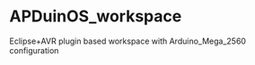 APDuinOS_workspace
==================

Eclipse+AVR plugin based workspace with Arduino_Mega_2560 configuration